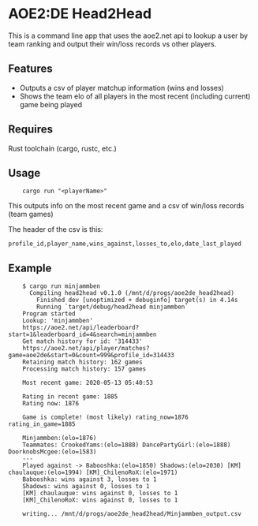 # AOE2:DE Head2Head

This is a command line app that uses the aoe2.net api to lookup a user by team ranking and output their win/loss records vs other players.

## Features
- Outputs a csv of player matchup information (wins and losses)
- Shows the team elo of all players in the most recent (including current) game being played

## Requires

Rust toolchain (cargo, rustc, etc.)


## Usage
```
    cargo run "<playerName>"
```

This outputs info on the most recent game and a csv of win/loss records (team games)

The header of the csv is this:

```profile_id,player_name,wins_against,losses_to,elo,date_last_played```

## Example

```
    $ cargo run minjammben
      Compiling head2head v0.1.0 (/mnt/d/progs/aoe2de_head2head)
        Finished dev [unoptimized + debuginfo] target(s) in 4.14s
        Running `target/debug/head2head minjammben`
    Program started
    Lookup: 'minjammben'
    https://aoe2.net/api/leaderboard?start=1&leaderboard_id=4&search=minjammben
    Get match history for id: '314433'
    https://aoe2.net/api/player/matches?game=aoe2de&start=0&count=999&profile_id=314433
    Retaining match history: 162 games
    Processing match history: 157 games

    Most recent game: 2020-05-13 05:40:53

    Rating in recent game: 1885
    Rating now: 1876

    Game is complete! (most likely) rating_now=1876 rating_in_game=1885

    Minjammben:(elo=1876)
    Teammates: CrookedYams:(elo=1888) DancePartyGirl:(elo=1888) DoorknobsMcgee:(elo=1583)
    ---
    Played against -> Babooshka:(elo=1850) Shadows:(elo=2030) [KM] chaulauque:(elo=1994) [KM]_ChilenoRoX:(elo=1971)
    Babooshka: wins against 3, losses to 1
    Shadows: wins against 0, losses to 1
    [KM] chaulauque: wins against 0, losses to 1
    [KM]_ChilenoRoX: wins against 0, losses to 1

    writing... /mnt/d/progs/aoe2de_head2head/Minjammben_output.csv
```
